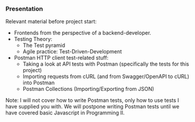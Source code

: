### Presentation 

Relevant material before project start:
- Frontends from the perspective of a backend-developer.
- Testing Theory:
    - The Test pyramid
    - Agile practice: Test-Driven-Development
- Postman HTTP client test-related stuff:
    - Taking a look at API tests with Postman (specifically the tests for this project)
    - Importing requests from cURL (and from Swagger/OpenAPI to cURL) into Postman
    - Postman Collections (Importing/Exporting from JSON)
    
Note: I will not cover how to write Postman tests, only how to use tests I have supplied you with. We will postpone writing Postman tests until we have covered basic Javascript in Programming II.